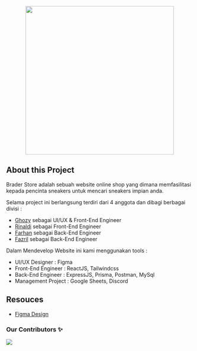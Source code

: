 <div align="center">
   <img src="https://cdn.pixabay.com/photo/2024/03/31/05/44/05-44-53-541_1280.jpg" width="400">
</div>
 
## About this Project

Brader Store adalah sebuah website online shop yang dimana memfasilitasi kepada pencinta sneakers untuk mencari sneakers impian anda.

<p>Selama project ini berlangsung terdiri dari 4 anggota dan dibagi berbagai divisi :</p>
<ul>
 <li><a href="https://github.com/monsterkronus">Ghozy</a> sebagai UI/UX & Front-End Engineer</li>
 <li><a href="https://github.com/rprasya">Rinaldi</a> sebagai Front-End Engineer</li>
 <li><a href="https://github.com/Lyraeth">Farhan</a> sebagai Back-End Engineer</li>
 <li><a href="https://github.com/fazrilarief">Fazril</a> sebagai Back-End Engineer</li>
</ul>

Dalam Mendevelop Website ini kami menggunakan tools :
<ul>
 <li>UI/UX Designer : Figma</li>
 <li>Front-End Engineer : ReactJS, Tailwindcss</li>
 <li>Back-End Engineer : ExpressJS, Prisma, Postman, MySql</li>
 <li>Management Project : Google Sheets, Discord</li>
</ul>

## Resouces
<ul>
   <li><a href="https://www.figma.com/files/project/216250499/Team-project?fuid=875519465711945336" target="_blank">Figma Design</a></li>
</ul>
 

### Our Contributors ✨
<a href="https://github.com/rprasya/FE-Br4der-Sneakers/graphs/contributors">
  <img src="https://contrib.rocks/image?repo=rprasya/FE-Br4der-Sneakers" />
</a>

